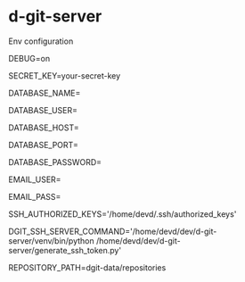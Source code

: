# d-git-server

Env configuration

DEBUG=on

SECRET_KEY=your-secret-key

DATABASE_NAME=

DATABASE_USER=

DATABASE_HOST=

DATABASE_PORT=

DATABASE_PASSWORD=

EMAIL_USER=

EMAIL_PASS=

SSH_AUTHORIZED_KEYS='/home/devd/.ssh/authorized_keys'

DGIT_SSH_SERVER_COMMAND='/home/devd/dev/d-git-server/venv/bin/python /home/devd/dev/d-git-server/generate_ssh_token.py'

REPOSITORY_PATH=dgit-data/repositories
